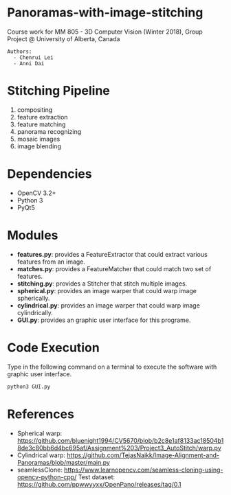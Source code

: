 # Panoramas-with-image-stitching
Course work for MM 805 - 3D Computer Vision (Winter 2018), Group Project @ University of Alberta, Canada

```
Authors:
  - Chenrui Lei
  - Anni Dai
```

# Stitching Pipeline
1. compositing
1. feature extraction
2. feature matching
3. panorama recognizing
4. mosaic images
5. image blending

# Dependencies
- OpenCV 3.2+
- Python 3
- PyQt5

# Modules
- **features.py**: provides a FeatureExtractor that could extract various features from an image.
- **matches.py**: provides a FeatureMatcher that could match two set of features.
- **stitching.py**: provides a Stitcher that stitch multiple images.
- **spherical.py**: provides an image warper that could warp image spherically.
- **cylindrical.py**: provides an image warper that could warp image cylindrically.
- **GUI.py**: provides an graphic user interface for this programe.

# Code Execution
Type in the following command on a terminal to execute the software with graphic user interface.

```bash
python3 GUI.py
```

# References
- Spherical warp: https://github.com/bluenight1994/CV5670/blob/b2c8e1af8133ac18504b18de3c80bb6d4bc695af/Assignment%203/Project3_AutoStitch/warp.py
- Cylindrical warp: https://github.com/TejasNaikk/Image-Alignment-and-Panoramas/blob/master/main.py
- seamlessClone: https://www.learnopencv.com/seamless-cloning-using-opencv-python-cpp/
Test dataset: https://github.com/ppwwyyxx/OpenPano/releases/tag/0.1

